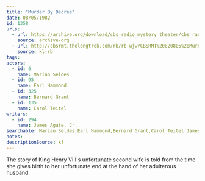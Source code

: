 ```yaml
---
title: "Murder By Decree"
date: 08/05/1982
id: 1358
urls: 
  - url: https://archive.org/download/cbs_radio_mystery_theater/cbs_radio_mystery_theater-1351-1399.zip/cbs_radio_mystery_theater-1351-1399%2Fcbsrmt_1358_murder_by_decree.mp3
    source: archive-org
  - url: http://cbsrmt.thelongtrek.com/rb/rb-wjw/CBSRMT%20820805%20Murder%20By%20Decree_wjw%20speed%20drags.mp3
    source: kl-rb
tags: 
actors:  
  - id: 6
    name: Marian Seldes  
  - id: 95
    name: Earl Hammond  
  - id: 325
    name: Bernard Grant  
  - id: 135
    name: Carol Teitel
writers:  
  - id: 294
    name: James Agate, Jr.
searchable: Marian Seldes,Earl Hammond,Bernard Grant,Carol Teitel James Agate, Jr.
notes: 
descriptionSource: kf
---
```

The story of King Henry VIII's unfortunate second wife is told from the time she gives birth to her unfortunate end at the hand of her adulterous husband.